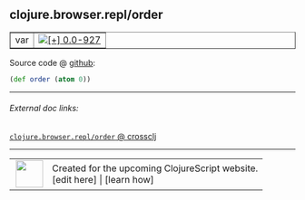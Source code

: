 ## clojure.browser.repl/order



 <table border="1">
<tr>
<td>var</td>
<td><a href="https://github.com/cljsinfo/cljs-api-docs/tree/0.0-927"><img valign="middle" alt="[+] 0.0-927" title="Added in 0.0-927" src="https://img.shields.io/badge/+-0.0--927-lightgrey.svg"></a> </td>
</tr>
</table>









Source code @ [github](https://github.com/clojure/clojurescript/blob/r2280/src/cljs/clojure/browser/repl.cljs#L55):

```clj
(def order (atom 0))
```

<!--
Repo - tag - source tree - lines:

 <pre>
clojurescript @ r2280
└── src
    └── cljs
        └── clojure
            └── browser
                └── <ins>[repl.cljs:55](https://github.com/clojure/clojurescript/blob/r2280/src/cljs/clojure/browser/repl.cljs#L55)</ins>
</pre>

-->

---



###### External doc links:

[`clojure.browser.repl/order` @ crossclj](http://crossclj.info/fun/clojure.browser.repl.cljs/order.html)<br>

---

 <table>
<tr><td>
<img valign="middle" align="right" width="48px" src="http://i.imgur.com/Hi20huC.png">
</td><td>
Created for the upcoming ClojureScript website.<br>
[edit here] | [learn how]
</td></tr></table>

[edit here]:https://github.com/cljsinfo/cljs-api-docs/blob/master/cljsdoc/clojure.browser.repl_order.cljsdoc
[learn how]:https://github.com/cljsinfo/cljs-api-docs/wiki/cljsdoc-files

<!--

This information was too distracting to show to readers, but I'll leave it
commented here since it is helpful to:

- pretty-print the data used to generate this document
- and show how to retrieve that data



The API data for this symbol:

```clj
{:ns "clojure.browser.repl",
 :name "order",
 :type "var",
 :source {:code "(def order (atom 0))",
          :title "Source code",
          :repo "clojurescript",
          :tag "r2280",
          :filename "src/cljs/clojure/browser/repl.cljs",
          :lines [55]},
 :full-name "clojure.browser.repl/order",
 :full-name-encode "clojure.browser.repl_order",
 :history [["+" "0.0-927"]]}

```

Retrieve the API data for this symbol:

```clj
;; from Clojure REPL
(require '[clojure.edn :as edn])
(-> (slurp "https://raw.githubusercontent.com/cljsinfo/cljs-api-docs/catalog/cljs-api.edn")
    (edn/read-string)
    (get-in [:symbols "clojure.browser.repl/order"]))
```

-->
